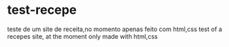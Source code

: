 # test-recepe
teste de um site de receita,no momento apenas feito com html,css
test of a recepes site, at the moment only made with html,css

